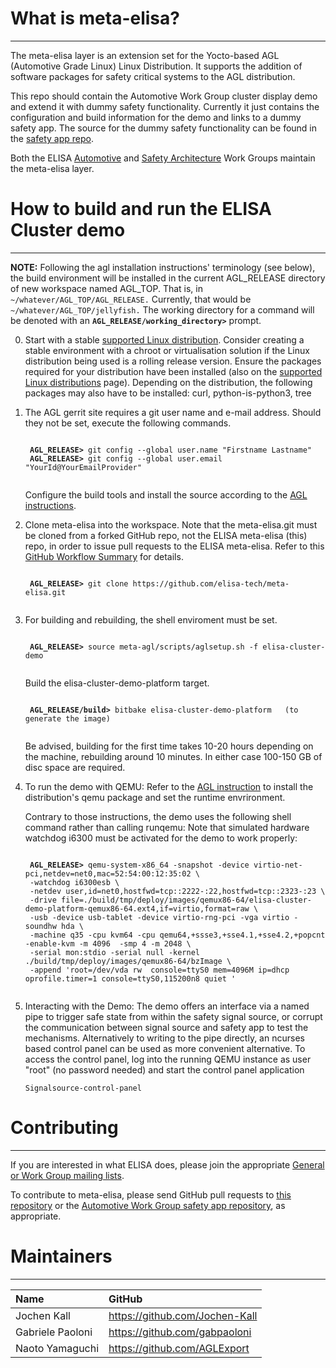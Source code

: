 # What is meta-elisa?

------------

The meta-elisa layer is an extension set for the Yocto-based AGL (Automotive Grade Linux) Linux Distribution.
It supports the addition of software packages for safety critical systems to the AGL distribution.

This repo should contain the Automotive Work Group cluster display demo and extend it with dummy safety functionality.
Currently it just contains the configuration and build information for the demo and links to a dummy safety app.
The source for the dummy safety functionality can be found in the 
[safety app repo](https://github.com/elisa-tech/wg-automotive-safety-app).

Both the ELISA [Automotive](https://lists.elisa.tech/g/automotive) and 
[Safety Architecture](https://lists.elisa.tech/g/safety-architecture) Work Groups
maintain the meta-elisa layer.

# How to build and run the ELISA Cluster demo

------------
**NOTE:** Following the agl installation instructions' terminology (see below),
the build environment will be installed in the current AGL_RELEASE directory of new workspace named AGL_TOP.
That is, in
	```
	~/whatever/AGL_TOP/AGL_RELEASE.
	```
Currently, that would be
	```
	~/whatever/AGL_TOP/jellyfish.
	```
The working directory for a command will be denoted with an
	**```
	AGL_RELEASE/working_directory>
	```**
prompt.

0) Start with a stable [supported Linux distribution](https://www.yoctoproject.org/docs/3.1.2/ref-manual/ref-manual.html#detailed-supported-distros).
Consider creating a stable environment with a chroot or virtualisation solution if the Linux distribution being used is a rolling release version.
Ensure the packages required for your distribution have been installed (also on the
[supported Linux distributions](https://www.yoctoproject.org/docs/3.1.2/ref-manual/ref-manual.html#detailed-supported-distros) page).
Depending on the distribution, the following packages may also have to be installed: curl, python-is-python3, tree

1) The AGL gerrit site requires a git user name and e-mail address.  Should they not be set, execute the following commands.
	<pre><code>
	<b>AGL_RELEASE></b> git config --global user.name "Firstname Lastname"
	<b>AGL_RELEASE></b> git config --global user.email "YourId@YourEmailProvider"
	</code></pre>

	Configure the build tools and install the source according to the
	[AGL instructions](https://docs.automotivelinux.org/en/needlefish/#0_Getting_Started/2_Building_AGL_Image/2_Downloading_AGL_Software/).

2) Clone meta-elisa into the workspace.  Note that the meta-elisa.git must be cloned from a forked GitHub repo,
	not the ELISA meta-elisa (this) repo, in order to issue pull requests to the ELISA meta-elisa.
	Refer to this
	[GitHub Workflow Summary](https://gist.github.com/Chaser324/ce0505fbed06b947d962) for details.
	<pre><code>
	<b>AGL_RELEASE></b> git clone https://github.com/elisa-tech/meta-elisa.git
	</code></pre>

3) For building and rebuilding, the shell enviroment must be set.
	<pre><code>
	<b>AGL_RELEASE></b> source meta-agl/scripts/aglsetup.sh -f elisa-cluster-demo
	</code></pre>
	Build the elisa-cluster-demo-platform target.
	<pre><code>
	<b>AGL_RELEASE/build></b> bitbake elisa-cluster-demo-platform   (to generate the image)
	</code></pre>
	Be advised, building for the first time takes 10-20 hours depending on the machine, rebuilding around 10 minutes.
	In either case 100-150 GB of disc space are required.

4) To run the demo with QEMU: Refer to the 
	[AGL instruction](https://docs.automotivelinux.org/en/needlefish/#0_Getting_Started/2_Building_AGL_Image/5_1_x86_Emulation_and_Hardware/#3-deploying-the-agl-demo-image)
	to install the distribution's qemu package and set the runtime envrironment.

	Contrary to those instructions, the demo uses the following shell command rather than calling runqemu:
	Note that simulated hardware watchdog i6300 must be activated for the demo to work properly:
	<pre><code>
	<b>AGL_RELEASE></b> qemu-system-x86_64 -snapshot -device virtio-net-pci,netdev=net0,mac=52:54:00:12:35:02 \
	-watchdog i6300esb \
	-netdev user,id=net0,hostfwd=tcp::2222-:22,hostfwd=tcp::2323-:23 \
	-drive file=./build/tmp/deploy/images/qemux86-64/elisa-cluster-demo-platform-qemux86-64.ext4,if=virtio,format=raw \
	-usb -device usb-tablet -device virtio-rng-pci -vga virtio -soundhw hda \
	-machine q35 -cpu kvm64 -cpu qemu64,+ssse3,+sse4.1,+sse4.2,+popcnt -enable-kvm -m 4096  -smp 4 -m 2048 \
	-serial mon:stdio -serial null -kernel ./build/tmp/deploy/images/qemux86-64/bzImage \
	-append 'root=/dev/vda rw  console=ttyS0 mem=4096M ip=dhcp oprofile.timer=1 console=ttyS0,115200n8 quiet '
	</code></pre>
	
5) Interacting with the Demo:
	The demo offers an interface via a named pipe to trigger safe state from within the safety signal source, or corrupt the communication between signal source and safety app to test the mechanisms.
	Alternatively to writing to the pipe directly, an ncurses based control panel can be used as more convenient alternative.
	To access the control panel, log into the running QEMU instance as user "root" (no password needed) and start the control panel application 
	```
	Signalsource-control-panel
	```

# Contributing

------------

If you are interested in what ELISA does, please join the appropriate [General or Work Group mailing lists](https://lists.elisa.tech/).

To contribute to meta-elisa, please send GitHub pull requests to [this repository](https://github.com/elisa-tech/meta-elisa)
or the [Automotive Work Group safety app repository](https://github.com/elisa-tech/wg-automotive-safety-app), as appropriate.



# Maintainers

------------

|  Name  |  GitHub  |
| :---- | :---- |
|  Jochen Kall  |  https://github.com/Jochen-Kall  |
|  Gabriele Paoloni |  https://github.com/gabpaoloni  |
|  Naoto Yamaguchi  |  https://github.com/AGLExport  |



